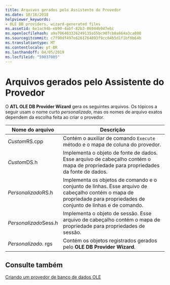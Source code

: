 ```yaml
---
title: Arquivos gerados pelo Assistente do Provedor
ms.date: 10/18/2018
helpviewer_keywords:
- OLE DB providers, wizard-generated files
ms.assetid: 6e1ac94b-eb90-4abf-82b3-06944b947ebc
ms.openlocfilehash: a9a706463326249135a55bc907cb8a664a3ca808
ms.sourcegitcommit: c7f90df497e6261764893f9cc04b5d1f1bf0b64b
ms.translationtype: MT
ms.contentlocale: pt-BR
ms.lasthandoff: 04/05/2019
ms.locfileid: "59037085"
---
```

# <a name="provider-wizard-generated-files"></a>Arquivos gerados pelo Assistente do Provedor

O **ATL OLE DB Provider Wizard** gera os seguintes arquivos. Os tópicos a seguir usam o nome curto *personalizado*, mas os nomes de arquivo exatos dependem da escolha feita ao criar o provedor.

|Nome do arquivo|Descrição|
|---------------|-----------------|
|*Custom*RS.cpp|Contém o auxiliar de comando `Execute` método e o mapa de coluna do provedor.|
|*Custom*DS.h|Implementa o objeto de fonte de dados. Esse arquivo de cabeçalho contém o mapa de propriedade para propriedades da fonte de dados.|
|*Personalizado*RS.h|Implementa os objetos de comando e o conjunto de linhas. Esse arquivo de cabeçalho contém o mapa de propriedade para propriedades de conjunto de linhas e de comando.|
|*Personalizado*Sess.h|Implementa o objeto de sessão. Esse arquivo de cabeçalho contém o mapa de propriedade para propriedades de sessão.|
|*Personalizado*. rgs|Contém os objetos registrados gerados pelo **OLE DB Provider Wizard**.|

## <a name="see-also"></a>Consulte também

[Criando um provedor de banco de dados OLE](../../data/oledb/creating-an-ole-db-provider.md)<br/>
